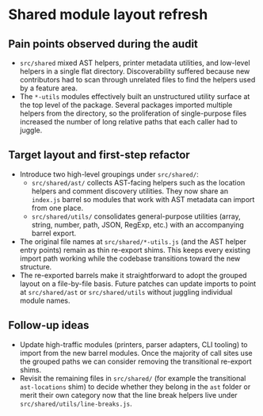 # Shared module layout refresh

## Pain points observed during the audit

- `src/shared` mixed AST helpers, printer metadata utilities, and low-level
  helpers in a single flat directory. Discoverability suffered because new
  contributors had to scan through unrelated files to find the helpers used by
  a feature area.
- The `*-utils` modules effectively built an unstructured utility surface at the
  top level of the package. Several packages imported multiple helpers from the
  directory, so the proliferation of single-purpose files increased the number
  of long relative paths that each caller had to juggle.

## Target layout and first-step refactor

- Introduce two high-level groupings under `src/shared/`:
  - `src/shared/ast/` collects AST-facing helpers such as the location helpers
    and comment discovery utilities. They now share an `index.js` barrel so
    modules that work with AST metadata can import from one place.
  - `src/shared/utils/` consolidates general-purpose utilities (array, string,
    number, path, JSON, RegExp, etc.) with an accompanying barrel export.
- The original file names at `src/shared/*-utils.js` (and the AST helper entry
  points) remain as thin re-export shims. This keeps every existing import path
  working while the codebase transitions toward the new structure.
- The re-exported barrels make it straightforward to adopt the grouped layout on
  a file-by-file basis. Future patches can update imports to point at
  `src/shared/ast` or `src/shared/utils` without juggling individual module
  names.

## Follow-up ideas

- Update high-traffic modules (printers, parser adapters, CLI tooling) to import
  from the new barrel modules. Once the majority of call sites use the grouped
  paths we can consider removing the transitional re-export shims.
- Revisit the remaining files in `src/shared/` (for example the transitional
  `ast-locations` shim) to decide whether they belong in the `ast` folder or
  merit their own category now that the line break helpers live under
  `src/shared/utils/line-breaks.js`.
